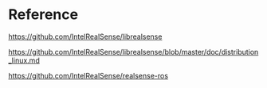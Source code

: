 


# Reference

https://github.com/IntelRealSense/librealsense


https://github.com/IntelRealSense/librealsense/blob/master/doc/distribution_linux.md


https://github.com/IntelRealSense/realsense-ros


